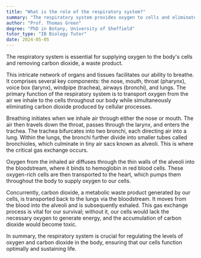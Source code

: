 ```yaml
---
title: "What is the role of the respiratory system?"
summary: "The respiratory system provides oxygen to cells and eliminates carbon dioxide waste, playing a crucial role in maintaining the body's overall function and health."
author: "Prof. Thomas Green"
degree: "PhD in Botany, University of Sheffield"
tutor_type: "IB Biology Tutor"
date: 2024-05-05
---
```


The respiratory system is essential for supplying oxygen to the body's cells and removing carbon dioxide, a waste product.

This intricate network of organs and tissues facilitates our ability to breathe. It comprises several key components: the nose, mouth, throat (pharynx), voice box (larynx), windpipe (trachea), airways (bronchi), and lungs. The primary function of the respiratory system is to transport oxygen from the air we inhale to the cells throughout our body while simultaneously eliminating carbon dioxide produced by cellular processes.

Breathing initiates when we inhale air through either the nose or mouth. The air then travels down the throat, passes through the larynx, and enters the trachea. The trachea bifurcates into two bronchi, each directing air into a lung. Within the lungs, the bronchi further divide into smaller tubes called bronchioles, which culminate in tiny air sacs known as alveoli. This is where the critical gas exchange occurs.

Oxygen from the inhaled air diffuses through the thin walls of the alveoli into the bloodstream, where it binds to hemoglobin in red blood cells. These oxygen-rich cells are then transported to the heart, which pumps them throughout the body to supply oxygen to our cells.

Concurrently, carbon dioxide, a metabolic waste product generated by our cells, is transported back to the lungs via the bloodstream. It moves from the blood into the alveoli and is subsequently exhaled. This gas exchange process is vital for our survival; without it, our cells would lack the necessary oxygen to generate energy, and the accumulation of carbon dioxide would become toxic.

In summary, the respiratory system is crucial for regulating the levels of oxygen and carbon dioxide in the body, ensuring that our cells function optimally and sustaining life.
    